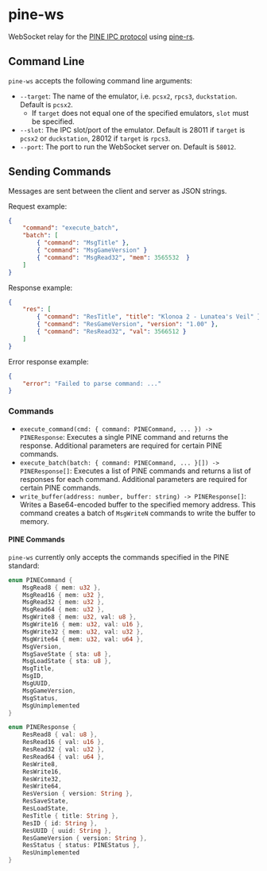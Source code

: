 # pine-ws
WebSocket relay for the [PINE IPC protocol](https://github.com/GovanifY/pine) using [pine-rs](https://github.com/entriphy/pine-rs).

## Command Line
`pine-ws` accepts the following command line arguments:
* `--target`: The name of the emulator, i.e. `pcsx2`, `rpcs3`, `duckstation`. Default is `pcsx2`.
    * If `target` does not equal one of the specified emulators, `slot` must be specified.
* `--slot`: The IPC slot/port of the emulator. Default is 28011 if `target` is `pcsx2` or `duckstation`, 28012 if `target` is `rpcs3`.
* `--port`: The port to run the WebSocket server on. Default is `58012`.

## Sending Commands
Messages are sent between the client and server as JSON strings.

Request example:
```json
{
    "command": "execute_batch",
    "batch": [
        { "command": "MsgTitle" },
        { "command": "MsgGameVersion" }
        { "command": "MsgRead32", "mem": 3565532  }
    ]
}
```

Response example:
```json
{
    "res": [
        { "command": "ResTitle", "title": "Klonoa 2 - Lunatea's Veil" },
        { "command": "ResGameVersion", "version": "1.00" },
        { "command": "ResRead32", "val": 3566512 }
    ]
}
```

Error response example:
```json
{
    "error": "Failed to parse command: ..."
}
```

### Commands
* `execute_command(cmd: { command: PINECommand, ... }) -> PINEResponse`: Executes a single PINE command and returns the response. Additional parameters are required for certain PINE commands.
* `execute_batch(batch: { command: PINECommand, ... }[]) -> PINEResponse[]`: Executes a list of PINE commands and returns a list of responses for each command. Additional parameters are required for certain PINE commands.
* `write_buffer(address: number, buffer: string) -> PINEResponse[]`: Writes a Base64-encoded buffer to the specified memory address. This command creates a batch of `MsgWriteN` commands to write the buffer to memory.

#### PINE Commands
`pine-ws` currently only accepts the commands specified in the PINE standard:
```rust
enum PINECommand {
    MsgRead8 { mem: u32 },
    MsgRead16 { mem: u32 },
    MsgRead32 { mem: u32 },
    MsgRead64 { mem: u32 },
    MsgWrite8 { mem: u32, val: u8 },
    MsgWrite16 { mem: u32, val: u16 },
    MsgWrite32 { mem: u32, val: u32 },
    MsgWrite64 { mem: u32, val: u64 },
    MsgVersion,
    MsgSaveState { sta: u8 },
    MsgLoadState { sta: u8 },
    MsgTitle,
    MsgID,
    MsgUUID,
    MsgGameVersion,
    MsgStatus,
    MsgUnimplemented
}

enum PINEResponse {
    ResRead8 { val: u8 },
    ResRead16 { val: u16 },
    ResRead32 { val: u32 },
    ResRead64 { val: u64 },
    ResWrite8,
    ResWrite16,
    ResWrite32,
    ResWrite64,
    ResVersion { version: String },
    ResSaveState,
    ResLoadState,
    ResTitle { title: String },
    ResID { id: String },
    ResUUID { uuid: String },
    ResGameVersion { version: String },
    ResStatus { status: PINEStatus },
    ResUnimplemented
}
```